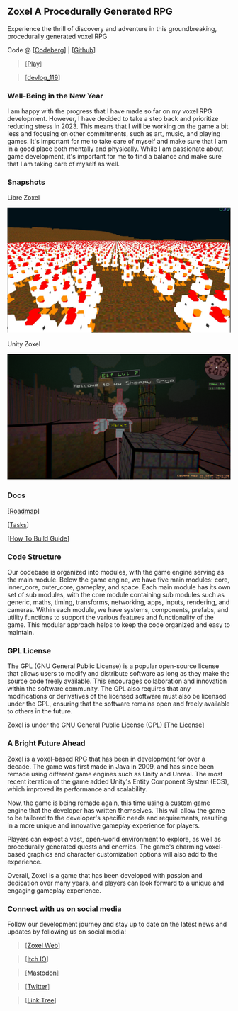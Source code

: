 ## Zoxel A Procedurally Generated RPG

Experience the thrill of discovery and adventure in this groundbreaking, procedurally generated voxel RPG

Code @ [[Codeberg](https://codeberg.org/deus/zoxel)] | [[Github](https://github.com/deus369/zoxel)]

> [[Play](https://deus369.github.io/zoxel-play/)] 

> [[devlog_119](https://www.youtube.com/watch?v=Yb5DiXVt1k0.mp4)]

### Well-Being in the New Year

I am happy with the progress that I have made so far on my voxel RPG development. However, I have decided to take a step back and prioritize reducing stress in 2023. This means that I will be working on the game a bit less and focusing on other commitments, such as art, music, and playing games. It's important for me to take care of myself and make sure that I am in a good place both mentally and physically. While I am passionate about game development, it's important for me to find a balance and make sure that I am taking care of myself as well.

### Snapshots

Libre Zoxel

![Zoxel](https://github.com/deus369/zoxel-play/raw/main/docs/screenshots/screen-2023-01-17-23-27-34.jpg?raw=false "Zoxel")

Unity Zoxel

![Unity Zoxel](https://github.com/deus369/zoxel-play/raw/main/docs/screenshots/zoxel_unity_00.png?raw=false "Old Zoxel")

### Docs

[[Roadmap](https://github.com/deus369/zoxel-web/blob/master/documents/roadmap.md)]

[[Tasks](https://github.com/deus369/zoxel-web/blob/master/documents/todos/todo-main.md)]

[[How To Build Guide](https://github.com/deus369/zoxel-web/blob/master/documents/howtos/howto-build.md)]

### Code Structure

Our codebase is organized into modules, with the game engine serving as the main module. Below the game engine, we have five main modules: core, inner_core, outer_core, gameplay, and space. Each main module has its own set of sub modules, with the core module containing sub modules such as generic, maths, timing, transforms, networking, apps, inputs, rendering, and cameras. Within each module, we have systems, components, prefabs, and utility functions to support the various features and functionality of the game. This modular approach helps to keep the code organized and easy to maintain.

### GPL License

The GPL (GNU General Public License) is a popular open-source license that allows users to modify and distribute software as long as they make the source code freely available. This encourages collaboration and innovation within the software community. The GPL also requires that any modifications or derivatives of the licensed software must also be licensed under the GPL, ensuring that the software remains open and freely available to others in the future.

Zoxel is under the GNU General Public License (GPL) [[The License](license)]

### A Bright Future Ahead

Zoxel is a voxel-based RPG that has been in development for over a decade. The game was first made in Java in 2009, and has since been remade using different game engines such as Unity and Unreal. The most recent iteration of the game added Unity's Entity Component System (ECS), which improved its performance and scalability.

Now, the game is being remade again, this time using a custom game engine that the developer has written themselves. This will allow the game to be tailored to the developer's specific needs and requirements, resulting in a more unique and innovative gameplay experience for players.

Players can expect a vast, open-world environment to explore, as well as procedurally generated quests and enemies. The game's charming voxel-based graphics and character customization options will also add to the experience.

Overall, Zoxel is a game that has been developed with passion and dedication over many years, and players can look forward to a unique and engaging gameplay experience.

### Connect with us on social media

Follow our development journey and stay up to date on the latest news and updates by following us on social media!

> [[Zoxel Web](http://zoxel.duckdns.org)]

> [[Itch IO](https://deus0.itch.io/zoxel)]

> [[Mastodon](https://mastodon.gamedev.place/@deus)]

> [[Twitter](https://twitter.com/deusxyz)]

> [[Link Tree](https://linktr.ee/lorddeus)]
